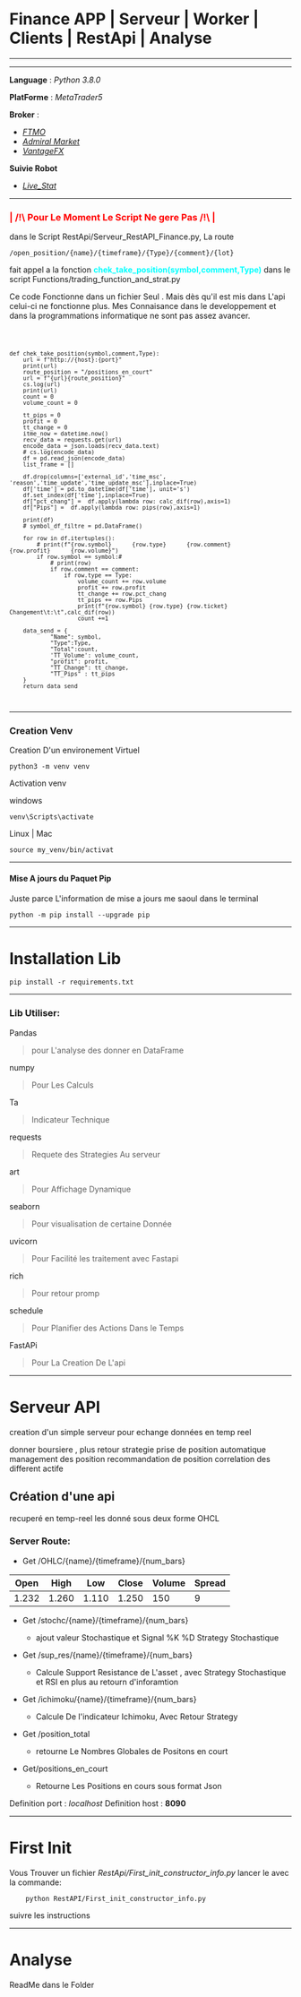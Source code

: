 # Finance APP | Serveur | Worker | Clients | RestApi | Analyse

---

<!-- <img src="https://external-content.duckduckgo.com/iu/?u=https%3A%2F%2Ftse1.mm.bing.net%2Fth%3Fid%3DOIP.dI06HzHOuhwXKnLLMhHVTwHaHa%26pid%3DApi&f=1" alt="drawing" width="125"/> -->


---
**Language**  : *Python 3.8.0*

**PlatForme** : *MetaTrader5*

**Broker** : 

- [*FTMO*](https://trader.ftmo.com)
- [*Admiral Market*](https://admiralmarkets.com/start-trading/admiral-invest-stocks-and-etfs?raf=53471867)
- [*VantageFX*](https://www.vantagemarkets.com/forex-trading/forex-trading-account/?affid=58014)


**Suivie Robot**

- [*Live_Stat*](https://www.mql5.com/en/signals/1471615?source=Site+Signals+My#!tab=account)
---


### <span style="color:red">**| /!\ Pour Le Moment Le Script Ne gere Pas  /!\ |**</span>

dans le Script RestApi/Serveur_RestAPI_Finance.py, La route 

<code>/open_position/{name}/{timeframe}/{Type}/{comment}/{lot} </code>

fait appel a la fonction  <span style="color:cyan">**chek_take_position(symbol,comment,Type)**</span> dans le script Functions/trading_function_and_strat.py 

Ce code Fonctionne dans un fichier Seul . Mais dès qu'il est mis dans L'api celui-ci ne fonctionne plus.
Mes Connaisance dans le developpement et dans la programmations informatique ne sont pas assez avancer.


<code> 

	def chek_take_position(symbol,comment,Type):
		url = f"http://{host}:{port}"
		print(url)
		route_position = "/positions_en_court"
		url = f"{url}{route_position}"
		cs.log(url)
		print(url)
		count = 0
		volume_count = 0

		tt_pips = 0
		profit = 0
		tt_change = 0
		itme_now = datetime.now()
		recv_data = requests.get(url)
		encode_data = json.loads(recv_data.text)
		# cs.log(encode_data)
		df = pd.read_json(encode_data)
		list_frame = []

		df.drop(columns=['external_id','time_msc', 'reason','time_update','time_update_msc'],inplace=True)
		df['time'] = pd.to_datetime(df['time'], unit='s')
		df.set_index(df['time'],inplace=True)
		df["pct_chang"] =  df.apply(lambda row: calc_dif(row),axis=1)
		df["Pips"] =  df.apply(lambda row: pips(row),axis=1)

		print(df)
		# symbol_df_filtre = pd.DataFrame()

		for row in df.itertuples():
			# print(f"{row.symbol}      {row.type}      {row.comment}      {row.profit}      {row.volume}")
			if row.symbol == symbol:#
				# print(row)
				if row.comment == comment:
					if row.type == Type:
						volume_count += row.volume
						profit += row.profit
						tt_change += row.pct_chang
						tt_pips += row.Pips
						print(f"{row.symbol} {row.type} {row.ticket} Changement\t:\t",calc_dif(row))
						count +=1

		data_send = {
				"Name": symbol,
				"Type":Type,
				"Total":count,
				'TT_Volume': volume_count,
				"profit": profit,
				"TT_Change": tt_change,
				"TT_Pips" : tt_pips
		}
		return data_send

</code>

---
### Creation Venv

Creation D'un environement Virtuel 

	python3 -m venv venv 

Activation venv

windows

	venv\Scripts\activate

Linux | Mac

	source my_venv/bin/activat

---

#### Mise A jours du Paquet Pip


Juste parce L'information de mise a jours me saoul dans le terminal 

	python -m pip install --upgrade pip

---

# Installation Lib

	pip install -r requirements.txt

---

### Lib Utiliser:

Pandas

> pour L'analyse des donner en DataFrame

numpy

> Pour Les Calculs 

Ta

> Indicateur Technique

requests

> Requete des Strategies Au serveur

art

> Pour Affichage Dynamique

seaborn

> Pour visualisation de certaine Donnée

uvicorn

> Pour Facilité les traitement avec Fastapi

rich

> Pour retour promp 


schedule
> Pour Planifier des Actions Dans le Temps


FastAPi
> Pour La Creation De L'api


---

# Serveur API

creation d'un simple serveur pour echange données en temp reel 

donner boursiere , plus retour strategie 
prise de position automatique 
management des position 
recommandation de position 
correlation des different actife

## Création d'une api 

recuperé en temp-reel les donné sous deux forme OHCL 

### Server Route:

- Get /OHLC/{name}/{timeframe}/{num_bars}

| Open | High | Low | Close | Volume | Spread |
| ---- | ---- |---- | ----  |---- | ---- | 
| 1.232 | 1.260 | 1.110 | 1.250 | 150 | 9 |

- Get /stochc/{name}/{timeframe}/{num_bars}

	- ajout valeur Stochastique et Signal %K %D Strategy Stochastique

- Get /sup_res/{name}/{timeframe}/{num_bars}

	* Calcule Support Resistance de L'asset , avec Strategy Stochastique et RSI en plus au retourn d'inforamtion

- Get /ichimoku/{name}/{timeframe}/{num_bars}

	* Calcule De l'indicateur Ichimoku, Avec Retour Strategy

- Get /position_total

	* retourne Le Nombres Globales de Positons en court

- Get/positions_en_court

	* Retourne Les Positions en cours sous format Json 


Definition port : *localhost*
Definition host : **8090**


---


# First Init

Vous Trouver un fichier *RestApi/First_init_constructor_info.py*  lancer le avec la commande:

		python RestAPI/First_init_constructor_info.py

suivre les instructions

---
# Analyse

ReadMe dans le Folder
